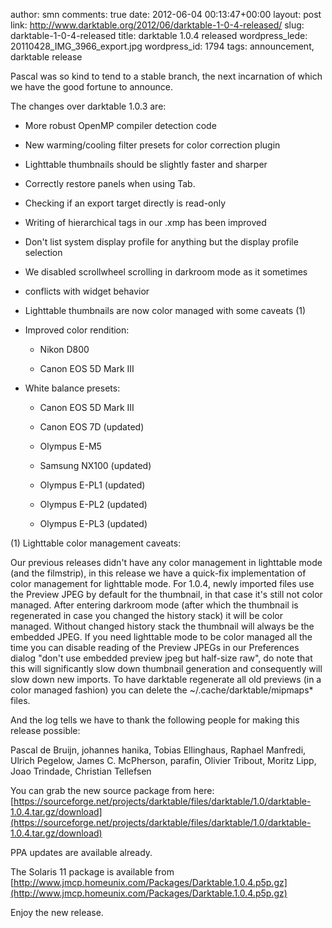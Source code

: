 author: smn
comments: true
date: 2012-06-04 00:13:47+00:00
layout: post
link: http://www.darktable.org/2012/06/darktable-1-0-4-released/
slug: darktable-1-0-4-released
title: darktable 1.0.4 released
wordpress_lede: 20110428_IMG_3966_export.jpg
wordpress_id: 1794
tags: announcement, darktable release

Pascal was so kind to tend to a stable branch, the next incarnation of which we have the good fortune to announce.

The changes over darktable 1.0.3 are:



  * More robust OpenMP compiler detection code


  * New warming/cooling filter presets for color correction plugin


  * Lighttable thumbnails should be slightly faster and sharper


  * Correctly restore panels when using Tab.


  * Checking if an export target directly is read-only


  * Writing of hierarchical tags in our .xmp has been improved


  * Don't list system display profile for anything but the display profile selection


  * We disabled scrollwheel scrolling in darkroom mode as it sometimes


  * conflicts with widget behavior


  * Lighttable thumbnails are now color managed with some caveats (1)


  * Improved color rendition:

    * Nikon D800


    * Canon EOS 5D Mark III


  * White balance presets:

    * Canon EOS 5D Mark III


    * Canon EOS 7D (updated)


    * Olympus E-M5


    * Samsung NX100 (updated)


    * Olympus E-PL1 (updated)


    * Olympus E-PL2 (updated)


    * Olympus E-PL3 (updated)




(1) Lighttable color management caveats:


Our previous releases didn't have any color management in lighttable mode (and the filmstrip), in this release we have a quick-fix implementation of color management for lighttable mode. For 1.0.4, newly imported files use the Preview JPEG by default for the thumbnail, in that case it's still not color managed. After entering darkroom mode (after which the thumbnail is regenerated in case you changed the history stack) it will be color managed. Without changed history stack the thumbnail will always be the embedded JPEG. If you need lighttable mode to be color managed all the time you can disable reading of the Preview JPEGs in our Preferences dialog "don't use embedded preview jpeg but half-size raw", do note that this will significantly slow down thumbnail generation and consequently will slow down new imports. To have darktable regenerate all old previews (in a color managed fashion) you can delete the ~/.cache/darktable/mipmaps* files.



And the log tells we have to thank the following people for making this release possible:

Pascal de Bruijn, johannes hanika, Tobias Ellinghaus, Raphael Manfredi, Ulrich Pegelow, James C. McPherson, parafin, Olivier Tribout, Moritz Lipp, Joao Trindade, Christian Tellefsen


You can grab the new source package from here:
[https://sourceforge.net/projects/darktable/files/darktable/1.0/darktable-1.0.4.tar.gz/download](https://sourceforge.net/projects/darktable/files/darktable/1.0/darktable-1.0.4.tar.gz/download)

PPA updates are available already.

The Solaris 11 package is available from
[http://www.jmcp.homeunix.com/Packages/Darktable.1.0.4.p5p.gz](http://www.jmcp.homeunix.com/Packages/Darktable.1.0.4.p5p.gz)

Enjoy the new release.
